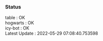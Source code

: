 ### Status


table : OK  
hogwarts : OK  
icy-bot : OK  
Latest Update : 2022-05-29 07:08:40.753598
